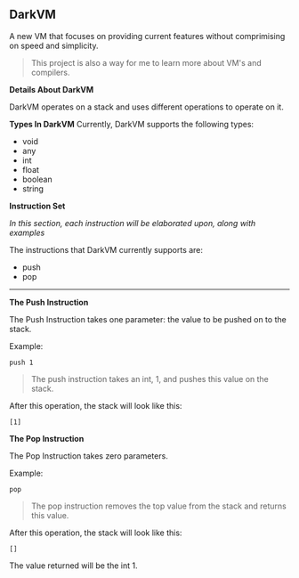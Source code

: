 **DarkVM**
-
A new VM that focuses on providing current features without comprimising
on speed and simplicity.

> This project is also a way for me to learn more about VM's and compilers.

**Details About DarkVM**

DarkVM operates on a stack and uses different operations to operate on it.

**Types In DarkVM**
Currently, DarkVM supports the following types:
- void
- any
- int
- float
- boolean
- string

**Instruction Set**

*In this section, each instruction will be elaborated upon, along with examples*

The instructions that DarkVM currently supports are:
  - push
  - pop

***

**The Push Instruction**

The Push Instruction takes one parameter: the value to be pushed on to the stack.

Example:

```
push 1
```

> The push instruction takes an int, 1, and pushes this value on the stack.

After this operation, the stack will look like this:
```
[1]
```

**The Pop Instruction**

The Pop Instruction takes zero parameters.

Example:

```
pop
```

> The pop instruction removes the top value from the stack and returns this value.

After this operation, the stack will look like this:
```
[]
```

The value returned will be the int 1.